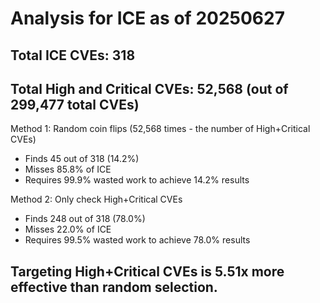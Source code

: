 # Analysis for ICE as of 20250627

## Total ICE CVEs: 318
## Total High and Critical CVEs: 52,568 (out of 299,477 total CVEs)

Method 1: Random coin flips (52,568 times - the number of High+Critical CVEs)
  - Finds 45 out of 318 (14.2%)
  - Misses 85.8% of ICE
  - Requires 99.9% wasted work to achieve 14.2% results

Method 2: Only check High+Critical CVEs
  - Finds 248 out of 318 (78.0%)
  - Misses 22.0% of ICE
  - Requires 99.5% wasted work to achieve 78.0% results

## Targeting High+Critical CVEs is 5.51x more effective than random selection.
